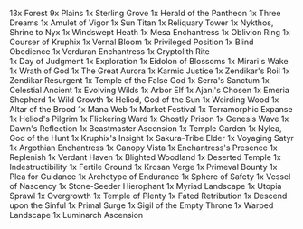 13x Forest
9x Plains
1x Sterling Grove
1x Herald of the Pantheon
1x Three Dreams
1x Amulet of Vigor
1x Sun Titan
1x Reliquary Tower
1x Nykthos, Shrine to Nyx
1x Windswept Heath
1x Mesa Enchantress
1x Oblivion Ring
1x Courser of Kruphix
1x Vernal Bloom
1x Privileged Position
1x Blind Obedience
1x Verduran Enchantress
1x Cryptolith Rite  
1x Day of Judgment
1x Exploration
1x Eidolon of Blossoms
1x Mirari's Wake
1x Wrath of God
1x The Great Aurora
1x Karmic Justice
1x Zendikar's Roil
1x Zendikar Resurgent
1x Temple of the False God
1x Serra's Sanctum
1x Celestial Ancient
1x Evolving Wilds
1x Arbor Elf
1x Ajani's Chosen
1x Emeria Shepherd
1x Wild Growth
1x Heliod, God of the Sun
1x Weirding Wood
1x Altar of the Brood
1x Mana Web
1x Market Festival
1x Terramorphic Expanse
1x Heliod's Pilgrim
1x Flickering Ward
1x Ghostly Prison
1x Genesis Wave
1x Dawn's Reflection
1x Beastmaster Ascension
1x Temple Garden
1x Nylea, God of the Hunt
1x Kruphix's Insight
1x Sakura-Tribe Elder
1x Voyaging Satyr
1x Argothian Enchantress
1x Canopy Vista
1x Enchantress's Presence
1x Replenish
1x Verdant Haven
1x Blighted Woodland
1x Deserted Temple
1x Indestructibility
1x Fertile Ground
1x Krosan Verge
1x Primeval Bounty
1x Plea for Guidance
1x Archetype of Endurance
1x Sphere of Safety
1x Vessel of Nascency
1x Stone-Seeder Hierophant
1x Myriad Landscape
1x Utopia Sprawl
1x Overgrowth
1x Temple of Plenty
1x Fated Retribution
1x Descend upon the Sinful
1x Primal Surge
1x Sigil of the Empty Throne
1x Warped Landscape
1x Luminarch Ascension